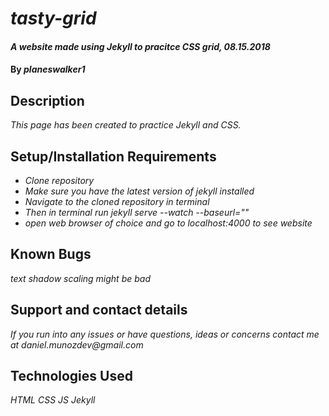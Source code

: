 # _tasty-grid_

#### _A website made using Jekyll to pracitce CSS grid, 08.15.2018_

#### By _**planeswalker1**_

## Description

_This page has been created to practice Jekyll and CSS._

## Setup/Installation Requirements

* _Clone repository_
* _Make sure you have the latest version of jekyll installed_
* _Navigate to the cloned repository in terminal_
* _Then in terminal run jekyll serve --watch --baseurl=""_
* _open web browser of choice and go to localhost:4000 to see website_

## Known Bugs

_text shadow scaling might be bad_

## Support and contact details

_If you run into any issues or have questions, ideas or concerns contact me at daniel.munozdev@gmail.com_

## Technologies Used

_HTML_
_CSS_
_JS_
_Jekyll_